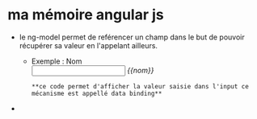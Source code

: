 # ma mémoire angular js 

* le ng-model permet de reférencer un champ dans le but de pouvoir récupérer sa valeur en l'appelant ailleurs.
   * Exemple : Nom <br>
	     *<input type="text" ng-model='nom'> {{nom}}*

	     **ce code permet d'afficher la valeur saisie dans l'input ce mécanisme est appellé data binding**

*